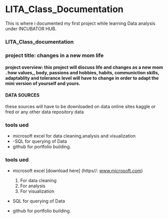 
# LITA_Class_Documentation
This is where i documented my first project while learning Data analysis under INCUBATOR HUB.
### LITA_Class_documentation
### project title: changes in a new mom life
#### project overview: this project will discuss  life and changes as a new mom . how values,, body, passions and hobbies, habits, communiction skills, adaptablity and tolerance level will have to change in order to adapt the mini version of yourself and yours.

#### DATA SOURCES
these sources will have to be downloaded on data online sites kaggle or fred or any other data repository data

### tools ued
- microsoft excel for data cleaning,analysis and visualization
-  -SQL for querying of Data
- github for portfolio building.

### tools ued
- microsoft excel [download here] (https//: www.microsoft.com)
  1. For data cleaning
  2. For analysis 
  3. For visualization
     
- SQL for querying of Data
- github for portfolio building.
